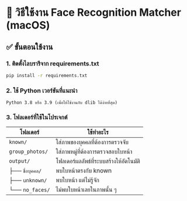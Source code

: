 # 🧠 วิธีใช้งาน Face Recognition Matcher (macOS)

## ✅ ขั้นตอนใช้งาน

### 1. ติดตั้งไลบรารีจาก requirements.txt
```bash
pip install -r requirements.txt
```

### 2. ใช้ Python เวอร์ชันที่แนะนำ
```text
Python 3.8 หรือ 3.9 (เพื่อให้ใช้งานกับ dlib ได้ง่ายที่สุด)
```

### 3. โฟลเดอร์ที่ใช้ในโปรเจกต์

| โฟลเดอร์         | ใช้ทำอะไร                                |
|------------------|-------------------------------------------|
| `known/`         | ใส่ภาพของบุคคลที่ต้องการตรวจจับ         |
| `group_photos/`  | ใส่ภาพหมู่ที่ต้องการตรวจสอบใบหน้า       |
| `output/`        | โฟลเดอร์ผลลัพธ์ที่ระบบสร้างให้อัตโนมัติ |
| ├── `ชื่อบุคคล/` | พบใบหน้าตรงกับ known                    |
| ├── `unknown/`   | พบใบหน้า แต่ไม่รู้จัก                    |
| └── `no_faces/`  | ไม่พบใบหน้าเลยในภาพนั้น ๆ               |
